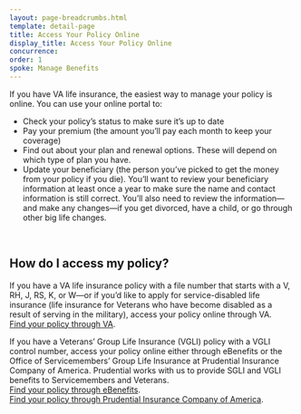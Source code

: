 ```yaml
---
layout: page-breadcrumbs.html
template: detail-page
title: Access Your Policy Online
display_title: Access Your Policy Online 
concurrence: 
order: 1
spoke: Manage Benefits
---
```


<div class="va-introtext">

If you have VA life insurance, the easiest way to manage your policy is online. You can use your online portal to:

</div>

- Check your policy’s status to make sure it’s up to date
- Pay your premium (the amount you’ll pay each month to keep your coverage)
- Find out about your plan and renewal options. These will depend on which type of plan you have. 
- Update your beneficiary (the person you’ve picked to get the money from your policy if you die). You’ll want to review your beneficiary information at least once a year to make sure the name and contact information is still correct. You’ll also need to review the information—and make any changes—if you get divorced, have a child, or go through other big life changes.

<br>

## How do I access my policy?

If you have a VA life insurance policy with a file number that starts with a V, RH, J, RS, K, or W—or if you’d like to apply for service-disabled life insurance (life insurance for Veterans who have become disabled as a result of serving in the military), access your policy online through VA. <br>
[Find your policy through VA](https://insurance.va.gov/home/). 

If you have a Veterans’ Group Life Insurance (VGLI) policy with a VGLI control number, access your policy online either through eBenefits or the Office of Servicemembers’ Group Life Insurance at Prudential Insurance Company of America. Prudential works with us to provide SGLI and VGLI benefits to Servicemembers and Veterans. <br>
[Find your policy through eBenefits](https://www.ebenefits.va.gov/ebenefits/manage/insurance). <br>
<a href="https://giosgli.prudential.com/osgli/web/OSGLIMenu.html" data-popup>Find your policy through Prudential Insurance Company of America</a>.




